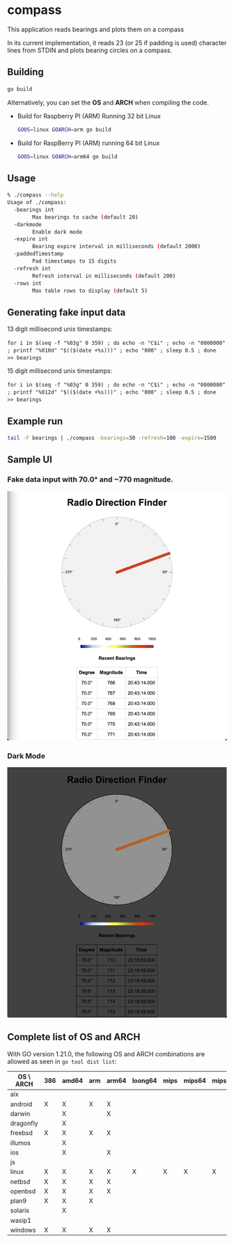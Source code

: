 # compass

This application reads bearings and plots them on a compass

In its current implementation, it reads 23 (or 25 if padding is used) character lines from STDIN and plots bearing circles on a compass.

## Building

```bash
go build
```

Alternatively, you can set the **OS** and **ARCH** when compiling the code. 
- Build for Raspberry PI (ARM) Running 32 bit Linux

  ```bash
  GOOS=linux GOARCH=arm go build
  ```

- Build for RaspBerry PI (ARM) running 64 bit Linux

  ```bash
  GOOS=linux GOARCH=arm64 go build
  ```

## Usage

```bash
% ./compass --help
Usage of ./compass:
  -bearings int
    	Max bearings to cache (default 20)
  -darkmode
    	Enable dark mode
  -expire int
    	Bearing expire interval in milliseconds (default 2000)
  -paddedTimestamp
    	Pad timestamps to 15 digits
  -refresh int
    	Refresh interval in milliseconds (default 200)
  -rows int
    	Max table rows to display (default 5)
```

## Generating fake input data

13 digit millisecond unix timestamps:

`for i in $(seq -f "%03g" 0 359) ; do echo -n "C$i" ; echo -n "0000000" ; printf "%010d" "$(($(date +%s)))" ; echo "000" ; sleep 0.5 ; done  >> bearings`

15 digit millisecond unix timestamps:

`for i in $(seq -f "%03g" 0 359) ; do echo -n "C$i" ; echo -n "0000000" ; printf "%012d" "$(($(date +%s)))" ; echo "000" ; sleep 0.5 ; done  >> bearings`

## Example run

```bash
tail -F bearings | ./compass -bearings=30 -refresh=100 -expire=1500
```

## Sample UI

### Fake data input with 70.0° and ~770 magnitude.

![screenshot](docs/screenshot.v1.0.8.png)

### Dark Mode

![screenshot-dark-mode](docs/screenshot.v1.0.9-darkmode.png)

## Complete list of OS and ARCH

With GO version 1.21.0, the following OS and ARCH combinations are allowed as seen in `go tool dist list`:

| OS \ ARCH | 386 | amd64 | arm | arm64 | loong64 | mips | mips64 | mips64le | mipsle | ppc64 | ppc64le | riscv64 | s390x | WASM |
| --------- | --- | ----- | --- | ----- | ------- | ---- | ------ | -------- | ------ | ----- | ------- | ------- | ----- | ---- |
| aix       |     |       |     |       |         |      |        |          |        | X     |         |         |       |      |
| android   | X   | X     | X   | X     |         |      |        |          |        |       |         |         |       |      |
| darwin    |     | X     |     | X     |         |      |        |          |        |       |         |         |       |      |
| dragonfly |     | X     |     |       |         |      |        |          |        |       |         |         |       |      |
| freebsd   | X   | X     | X   | X     |         |      |        |          |        |       |         | X       |       |      |
| illumos   |     | X     |     |       |         |      |        |          |        |       |         |         |       |      |
| ios       |     | X     |     | X     |         |      |        |          |        |       |         |         |       |      |
| js        |     |       |     |       |         |      |        |          |        |       |         |         |       | X    |
| linux     | X   | X     | X   | X     | X       | X    | X      | X        | X      | X     | X       | X       | X     |      |
| netbsd    | X   | X     | X   | X     |         |      |        |          |        |       |         |         |       |      |
| openbsd   | X   | X     | X   | X     |         |      |        |          |        |       |         |         |       |      |
| plan9     | X   | X     | X   |       |         |      |        |          |        |       |         |         |       |      |
| solaris   |     | X     |     |       |         |      |        |          |        |       |         |         |       |      |
| wasip1    |     |       |     |       |         |      |        |          |        |       |         |         |       | X    |
| windows   | X   | X     | X   | X     |         |      |        |          |        |       |         |         |       |      |
